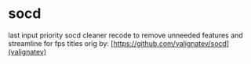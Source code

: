 # socd
last input priority socd cleaner
recode to remove unneeded features and streamline for fps titles 
orig by: [https://github.com/valignatev/socd](valignatev)
